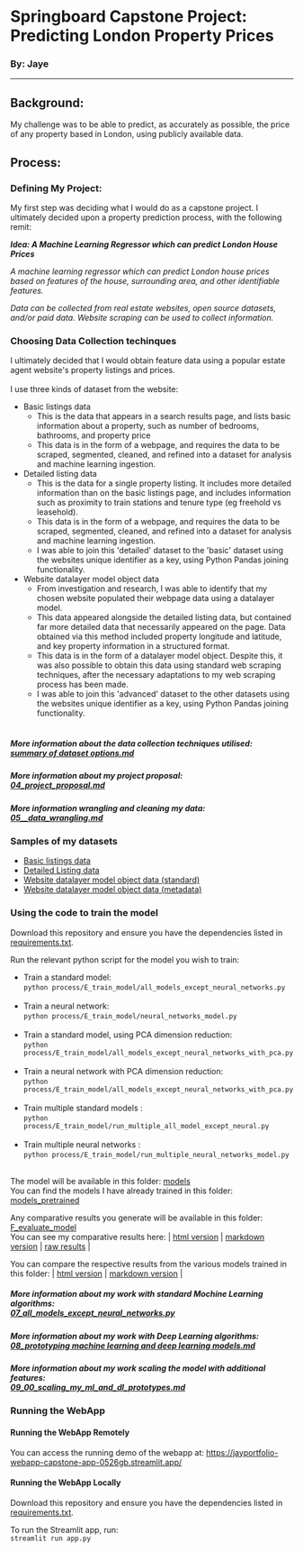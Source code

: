 # Springboard Capstone Project: Predicting London Property Prices
### By: Jaye
---
## Background:

My challenge was to be able to predict, as accurately as possible, the price of any property based in London, using publicly available data.

## Process:

### Defining My Project: 
My first step was deciding what I would do as a capstone project. I ultimately decided upon a property prediction process, with the following remit:

**_Idea: A Machine Learning Regressor which can predict London House Prices_**

_A machine learning regressor which can predict London house prices based on features of the house, surrounding area, and other identifiable features._

_Data can be collected from real estate websites, open source datasets, and/or paid data.
Website scraping can be used to collect information._

### Choosing Data Collection techinques
I ultimately decided that I would obtain feature data using a popular estate agent website's property listings and prices.
<br><br>I use three kinds of dataset from the website:
* Basic listings data
  * This is the data that appears in a search results page, and lists basic information about a property, such as number of bedrooms, bathrooms, and property price
  * This data is in the form of a webpage, and requires the data to be scraped, segmented, cleaned, and refined into a dataset for analysis and machine learning ingestion.
* Detailed listing data
  * This is the data for a single property listing. It includes more detailed information than on the basic listings page, and includes information such as proximity to train stations and tenure type (eg freehold vs leasehold).
  * This data is in the form of a webpage, and requires the data to be scraped, segmented, cleaned, and refined into a dataset for analysis and machine learning ingestion.
  * I was able to join this 'detailed' dataset to the 'basic' dataset using the websites unique identifier as a key, using Python Pandas joining functionality.
* Website datalayer model object data
  * From investigation and research, I was able to identify that my chosen website populated their webpage data using a datalayer model.  
  * This data appeared alongside the detailed listing data, but contained far more detailed data that necessarily appeared on the page. Data obtained via this method included property longitude and latitude, and key property information in a structured format.
  * This data is in the form of a datalayer model object. Despite this, it was also possible to obtain this data using standard web scraping techniques, after the necessary adaptations to my web scraping process has been made.
  * I was able to join this 'advanced' dataset to the other datasets using the websites unique identifier as a key, using Python Pandas joining functionality.
<br/><br/>

##### More information about the data collection techniques utilised:<br>[summary of dataset options.md](capstone_steps%2Fstep_02%2Fsummary%20of%20dataset%20options.md)

##### More information about my project proposal:<br>[04_project_proposal.md](capstone_steps%2Fstep_04%2F04_project_proposal.md)

##### More information wrangling and cleaning my data: <br>[05__data_wrangling.md](capstone_steps%2Fstep_05%2F05__data_wrangling.md)

### Samples of my datasets
* [Basic listings data](data%2Flistings_data_basic_sample.csv)
* [Detailed Listing data](data%2Flistings_data_enriched_sample.csv)
* [Website datalayer model object data (standard)](data%2Flistings_data_jsonmeta_sample.csv)
* [Website datalayer model object data (metadata)](data%2Flistings_data_jsonmodel_sample.csv)



### Using the code to train the model

Download this repository and ensure you have the dependencies listed in [requirements.txt](requirements.txt).

Run the relevant python script for the model you wish to train: <br>
* Train a standard model: <br>`python process/E_train_model/all_models_except_neural_networks.py` <br><br>
* Train a neural network: <br>`python process/E_train_model/neural_networks_model.py`<br><br>
* Train a standard model, using PCA dimension reduction: <br>`python process/E_train_model/all_models_except_neural_networks_with_pca.py`<br><br>
* Train a neural network with PCA dimension reduction: <br>`python process/E_train_model/all_models_except_neural_networks_with_pca.py`<br><br>
* Train multiple standard models : <br>`python process/E_train_model/run_multiple_all_model_except_neural.py`<br><br>
* Train multiple neural networks : <br>`python process/E_train_model/run_multiple_neural_networks_model.py`<br><br>

The model will be available in this folder: [models](models)<br>
You can find the models I have already trained in this folder: [models_pretrained](models_pretrained) <br>

Any comparative results you generate will be available in this folder: [F_evaluate_model](process%2FF_evaluate_model)<br>
You can see my comparative results here: | [html version](capstone_steps%2Fstep_07%2Fhtml) | [markdown version](capstone_steps%2Fstep_07%2Fmarkdown) | [raw results](capstone_steps%2Fstep_07%2Fresults) |

You can compare the respective results from the various models trained in this folder:
| [html version](capstone_steps%2Fstep_07%2Fhtml%2FSummary.html) | [markdown version](capstone_steps%2Fstep_07%2Fmarkdown%2FSummary.md) |


##### More information about my work with standard Mochine Learning algorithms:<br>[07_all_models_except_neural_networks.py](capstone_steps%2Fstep_07%2F07_all_models_except_neural_networks.py)

##### More information about my work with Deep Learning algorithms:<br>[08_prototyping machine learning and deep learning models.md](capstone_steps%2Fstep_08%2F08_prototyping%20machine%20learning%20and%20deep%20learning%20models.md)

##### More information about my work scaling the model with additional features:<br>[09_00_scaling_my_ml_and_dl_prototypes.md](capstone_steps%2Fstep_09%2F09_00_scaling_my_ml_and_dl_prototypes.md)

### Running the WebApp
#### Running the WebApp Remotely

You can access the running demo of the webapp at:
https://jayportfolio-webapp-capstone-app-0526gb.streamlit.app/

#### Running the WebApp Locally

Download this repository and ensure you have the dependencies listed in [requirements.txt](requirements.txt).

To run the Streamlit app, run:<br>
`streamlit run app.py`